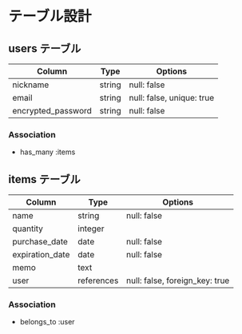 # テーブル設計

## users テーブル

| Column             | Type   | Options                   |
| ------------------ | ------ | ------------------------- |
| nickname           | string | null: false               |
| email              | string | null: false, unique: true |
| encrypted_password | string | null: false               |

### Association

- has_many :items

## items テーブル

| Column          | Type       | Options                        |
| --------------- | ---------- | ------------------------------ |
| name            | string     | null: false                    |
| quantity        | integer    |                                |
| purchase_date   | date       | null: false                    |
| expiration_date | date       | null: false                    |
| memo            | text       |                                |
| user            | references | null: false, foreign_key: true |

### Association

- belongs_to :user